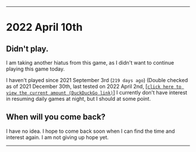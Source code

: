   
***

# 2022 April 10th

## Didn't play.

I am taking another hiatus from this game, as I didn't want to continue playing this game today.

I haven't played since 2021 September 3rd (`219 days ago`) (Double checked as of 2021 December 30th, last tested on 2022 April 2nd, [[`click here to view the current amount (DuckDuckGo link)`]](https://duckduckgo.com/?q=Days+since+September+3rd+2021&t=ffab&ia=answer) I currently don't have interest in resuming daily games at night, but I should at some point.

## When will you come back?

I have no idea. I hope to come back soon when I can find the time and interest again. I am not giving up hope yet.

***

